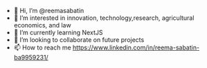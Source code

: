 - 👋 Hi, I’m @reemasabatin
- 👀 I’m interested in innovation, technology,research, agricultural economics, and law
- 🌱 I’m currently learning NextJS
- 💞️ I’m looking to collaborate on future projects
- 📫 How to reach me https://www.linkedin.com/in/reema-sabatin-ba9959231/

<!---
reemasabatin/reemasabatin is a ✨ special ✨ repository because its `README.md` (this file) appears on your GitHub profile.
You can click the Preview link to take a look at your changes.
--->

